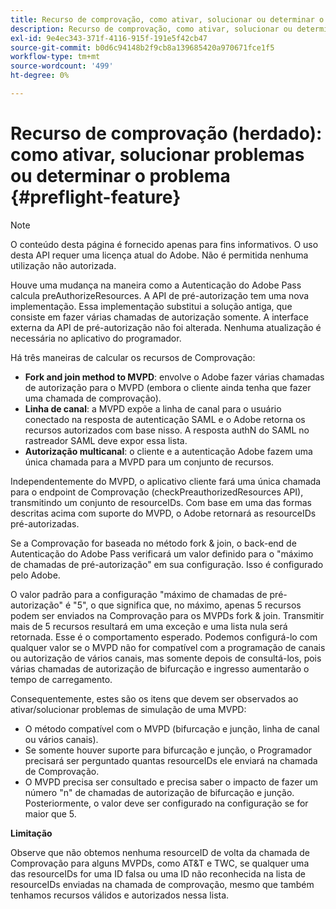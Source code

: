 ```yaml
---
title: Recurso de comprovação, como ativar, solucionar ou determinar o problema
description: Recurso de comprovação, como ativar, solucionar ou determinar o problema
exl-id: 9e4ec343-371f-4116-915f-191e5f42cb47
source-git-commit: b0d6c94148b2f9cb8a139685420a970671fce1f5
workflow-type: tm+mt
source-wordcount: '499'
ht-degree: 0%

---
```


# Recurso de comprovação (herdado): como ativar, solucionar problemas ou determinar o problema {#preflight-feature}

>[!NOTE]
>
>O conteúdo desta página é fornecido apenas para fins informativos. O uso desta API requer uma licença atual do Adobe. Não é permitida nenhuma utilização não autorizada.

Houve uma mudança na maneira como a Autenticação do Adobe Pass calcula preAuthorizeResources. A API de pré-autorização tem uma nova implementação. Essa implementação substitui a solução antiga, que consiste em fazer várias chamadas de autorização somente.
A interface externa da API de pré-autorização não foi alterada. Nenhuma atualização é necessária no aplicativo do programador.

Há três maneiras de calcular os recursos de Comprovação:

* **Fork and join method to MVPD**: envolve o Adobe fazer várias chamadas de autorização para o MVPD (embora o cliente ainda tenha que fazer uma chamada de comprovação).
* **Linha de canal**: a MVPD expõe a linha de canal para o usuário conectado na resposta de autenticação SAML e o Adobe retorna os recursos autorizados com base nisso. A resposta authN do SAML no rastreador SAML deve expor essa lista.
* **Autorização multicanal**: o cliente e a autenticação Adobe fazem uma única chamada para a MVPD para um conjunto de recursos.

Independentemente do MVPD, o aplicativo cliente fará uma única chamada para o endpoint de Comprovação (checkPreauthorizedResources API), transmitindo um conjunto de resourceIDs. Com base em uma das formas descritas acima com suporte do MVPD, o Adobe retornará as resourceIDs pré-autorizadas.

Se a Comprovação for baseada no método fork &amp; join, o back-end de Autenticação do Adobe Pass verificará um valor definido para o &quot;máximo de chamadas de pré-autorização&quot; em sua configuração. Isso é configurado pelo Adobe.

O valor padrão para a configuração &quot;máximo de chamadas de pré-autorização&quot; é &quot;5&quot;, o que significa que, no máximo, apenas 5 recursos podem ser enviados na Comprovação para os MVPDs fork &amp; join. Transmitir mais de 5 recursos resultará em uma exceção e uma lista nula será retornada. Esse é o comportamento esperado. Podemos configurá-lo com qualquer valor se o MVPD não for compatível com a programação de canais ou autorização de vários canais, mas somente depois de consultá-los, pois várias chamadas de autorização de bifurcação e ingresso aumentarão o tempo de carregamento.

Consequentemente, estes são os itens que devem ser observados ao ativar/solucionar problemas de simulação de uma MVPD:

* O método compatível com o MVPD (bifurcação e junção, linha de canal ou vários canais).
* Se somente houver suporte para bifurcação e junção, o Programador precisará ser perguntado quantas resourceIDs ele enviará na chamada de Comprovação.
* O MVPD precisa ser consultado e precisa saber o impacto de fazer um número &quot;n&quot; de chamadas de autorização de bifurcação e junção. Posteriormente, o valor deve ser configurado na configuração se for maior que 5.

**Limitação**

Observe que não obtemos nenhuma resourceID de volta da chamada de Comprovação para alguns MVPDs, como AT&amp;T e TWC, se qualquer uma das resourceIDs for uma ID falsa ou uma ID não reconhecida na lista de resourceIDs enviadas na chamada de comprovação, mesmo que também tenhamos recursos válidos e autorizados nessa lista.
